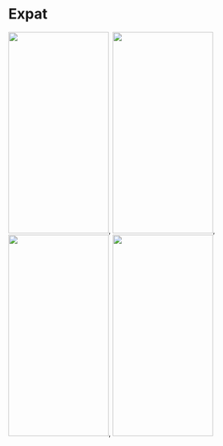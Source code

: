 # Expat

<img src="https://user-images.githubusercontent.com/50337341/190494919-4c9919bb-baef-4147-a1e7-ef4eab47e267.png" width="200" height="400">, <img src="https://user-images.githubusercontent.com/50337341/190496916-f7fe0a81-dc4c-4a2d-a888-e81885952a27.png" width="200" height="400">, <img src="https://user-images.githubusercontent.com/50337341/190496981-7b5c6fa0-6483-4c5d-a4d6-e18ad4394534.png" width="200" height="400">, <img src="https://user-images.githubusercontent.com/50337341/190497411-5b2d7b0a-6922-4f0f-9e69-ab7386f7aa80.png" width="200" height="400">
